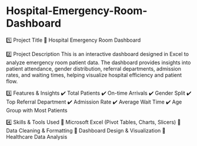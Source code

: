 # Hospital-Emergency-Room-Dashboard
1️⃣ Project Title
🏥 Hospital Emergency Room Dashboard

2️⃣ Project Description
This is an interactive dashboard designed in Excel to analyze emergency room patient data. The dashboard provides insights into patient attendance, gender distribution, referral departments, admission rates, and waiting times, helping visualize hospital efficiency and patient flow.

3️⃣ Features & Insights
✔️ Total Patients
✔️ On-time Arrivals
✔️ Gender Split
✔️ Top Referral Department
✔️ Admission Rate
✔️ Average Wait Time
✔️ Age Group with Most Patients

4️⃣ Skills & Tools Used
🔹 Microsoft Excel (Pivot Tables, Charts, Slicers)
🔹 Data Cleaning & Formatting
🔹 Dashboard Design & Visualization
🔹 Healthcare Data Analysis
